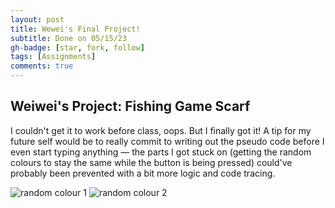 ```yaml
---
layout: post
title: Wewei's Final Project!
subtitle: Done on 05/15/23
gh-badge: [star, fork, follow]
tags: [Assignments]
comments: true
---
```


## Weiwei's Project: Fishing Game Scarf

I couldn't get it to work before class, oops. But I finally got it! A tip for my future self would be to really commit to writing out the pseudo code before I even start typing anything — the parts I got stuck on (getting the random colours to stay the same while the button is being pressed) could've probably been prevented with a bit more logic and code tracing.

![random colour 1](https://weiweilu081.github.io/assets/img/randRGB1.jpeg)
![random colour 2](https://weiweilu081.github.io/assets/img/randRGB2.jpeg)

